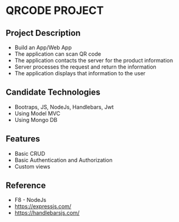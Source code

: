 # QRCODE PROJECT
## Project Description
* Build an App/Web App
* The application can scan QR code
* The application contacts the server for the product information
* Server processes the request and return the information
* The application displays that information to the user

## Candidate Technologies
* Bootraps, JS, NodeJs, Handlebars, Jwt
* Using Model MVC
* Using Mongo DB

## Features
* Basic CRUD
* Basic Authentication and Authorization
* Custom views

## Reference 
* F8 - NodeJs
* https://expressjs.com/
* https://handlebarsjs.com/
